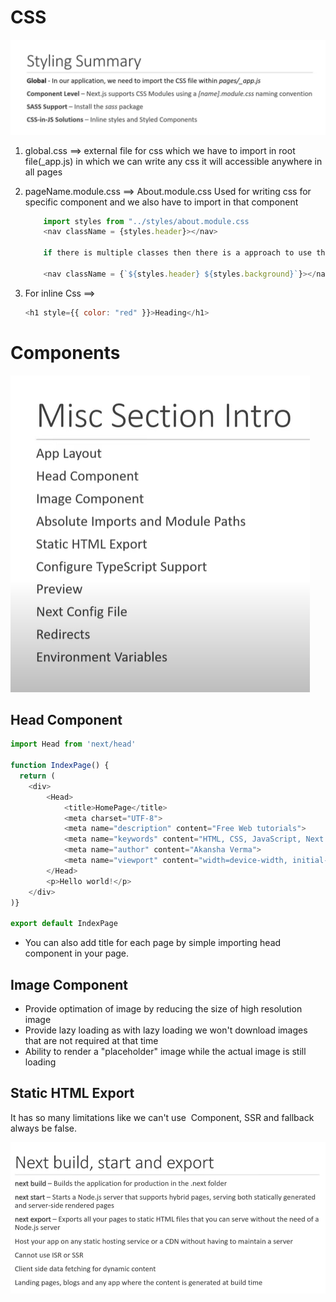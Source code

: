# CSS

![Alt text](./public/Styling.png)

1. global.css ==>
   external file for css which we have to import in root file(\_app.js) in which we can write any css it will accessible anywhere in all pages

2. pageName.module.css ==>
   About.module.css
   Used for writing css for specific component and we also have to import in that component

   ```javascript
       import styles from "../styles/about.module.css
       <nav className = {styles.header}></nav>

       if there is multiple classes then there is a approach to use them

       <nav className = {`${styles.header} ${styles.background}`}></nav>
   ```

3. For inline Css ==>

   ```javascript
   <h1 style={{ color: "red" }}>Heading</h1>
   ```

# Components

![Alt text](./public/MiscSection.png)

## Head Component

```javascript
import Head from 'next/head'

function IndexPage() {
  return (
    <div>
        <Head>
            <title>HomePage</title>
            <meta charset="UTF-8">
            <meta name="description" content="Free Web tutorials">
            <meta name="keywords" content="HTML, CSS, JavaScript, Next.js">
            <meta name="author" content="Akansha Verma">
            <meta name="viewport" content="width=device-width, initial-scale=1.0">
        </Head>
        <p>Hello world!</p>
    </div>
)}

export default IndexPage
```

- You can also add title for each page by simple importing head component in your page.

## Image Component

- Provide optimation of image by reducing the size of high resolution image
- Provide lazy loading as with lazy loading we won't download images that are not required at that time
- Ability to render a "placeholder" image while the actual image is still loading


## Static HTML Export

It has so many limitations like we can't use <Image/> Component, SSR and fallback always be false.

![Alt text](./public/StaticHTMLExport.png)

